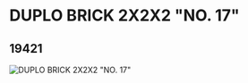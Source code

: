 # DUPLO BRICK 2X2X2 "NO. 17"
## 19421
![DUPLO BRICK 2X2X2 "NO. 17"](https://lc-www-live-s.legocdn.com/media/bricks/5/2/6099615.jpg)